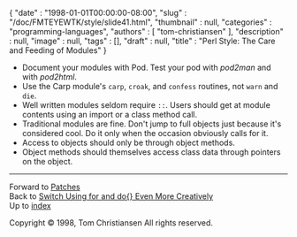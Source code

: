 {
   "date" : "1998-01-01T00:00:00-08:00",
   "slug" : "/doc/FMTEYEWTK/style/slide41.html",
   "thumbnail" : null,
   "categories" : "programming-languages",
   "authors" : [
      "tom-christiansen"
   ],
   "description" : null,
   "image" : null,
   "tags" : [],
   "draft" : null,
   "title" : "Perl Style: The Care and Feeding of Modules"
}


-   Document your modules with Pod. Test your pod with *pod2man* and with *pod2html*.
-   Use the Carp module's `carp`, `croak`, and `confess` routines, not `warn` and `die`.
-   Well written modules seldom require `::`. Users should get at module contents using an import or a class method call.
-   Traditional modules are fine. Don't jump to full objects just because it's considered cool. Do it only when the occasion obviously calls for it.
-   Access to objects should only be through object methods.
-   Object methods should themselves access class data through pointers on the object.

------------------------------------------------------------------------

Forward to [Patches](/doc/FMTEYEWTK/style/slide42.html)
\
Back to [Switch Using for and do{} Even More Creatively](/doc/FMTEYEWTK/style/slide40.html)
\
Up to [index](/doc/FMTEYEWTK/style/slide-index.html)

Copyright © 1998, Tom Christiansen
All rights reserved.
